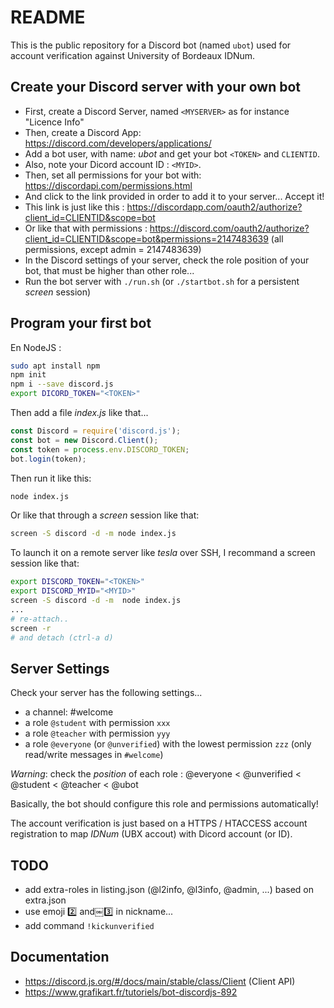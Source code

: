 # README

This is the public repository for a Discord bot (named `ubot`) used for account
verification against University of Bordeaux IDNum.

## Create your Discord server with your own bot

* First, create a Discord Server, named `<MYSERVER>` as for instance "Licence Info"
* Then, create a Discord App: https://discord.com/developers/applications/
* Add a bot user, with name: *ubot* and get your bot `<TOKEN>` and `CLIENTID`.
* Also, note your Dicord account ID : `<MYID>`.
* Then, set all permissions for your bot with: https://discordapi.com/permissions.html
* And click to the link provided in order to add it to your server... Accept it!
* This link is just like this : https://discordapp.com/oauth2/authorize?client_id=CLIENTID&scope=bot
* Or like that with permissions : https://discord.com/oauth2/authorize?client_id=CLIENTID&scope=bot&permissions=2147483639 (all permissions, except admin = 2147483639)
* In the Discord settings of your server, check the role position of your bot,
  that must be higher than other role...
* Run the bot server with `./run.sh` (or `./startbot.sh` for a persistent *screen* session)

## Program your first bot

En NodeJS :

```bash
sudo apt install npm
npm init
npm i --save discord.js
export DICORD_TOKEN="<TOKEN>"
```

Then add a file *index.js* like that...

```js
const Discord = require('discord.js');
const bot = new Discord.Client();
const token = process.env.DISCORD_TOKEN;
bot.login(token);
```

Then run it like this:

```bash
node index.js
```

Or like that through a *screen* session like that:

```bash
screen -S discord -d -m node index.js
```

To launch it on a remote server like *tesla* over SSH, I recommand a screen session like that:

```bash
export DISCORD_TOKEN="<TOKEN>"
export DISCORD_MYID="<MYID>"
screen -S discord -d -m  node index.js
...
# re-attach..
screen -r
# and detach (ctrl-a d)
```

## Server Settings

Check your server has the following settings...

* a channel: #welcome
* a role `@student` with permission `xxx`
* a role `@teacher` with permission `yyy`
* a role `@everyone` (or `@unverified`) with the lowest permission `zzz` (only
  read/write messages in `#welcome`)

*Warning*: check the *position* of each role : @everyone < @unverified < @student < @teacher < @ubot

Basically, the bot should configure this role and permissions automatically!

The account verification is just based on a HTTPS / HTACCESS account registration to map *IDNum* (UBX accout) with Dicord account (or ID).

## TODO

* add extra-roles in listing.json (@l2info, @l3info, @admin, ...) based on extra.json
* use emoji 2️⃣ and￼3️⃣ in nickname...
* add command `!kickunverified`

## Documentation

* https://discord.js.org/#/docs/main/stable/class/Client (Client API)
* https://www.grafikart.fr/tutoriels/bot-discordjs-892
